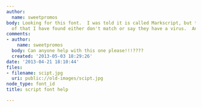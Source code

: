 ```yaml
---
author:
  name: sweetpromos
body: Looking for this font.  I was told it is called Markscript, but the only versions
  of that I have found either don't match or say they have a virus.  Any ideas?
comments:
- author:
    name: sweetpromos
  body: Can anyone help with this one please!!!????
  created: '2013-05-03 18:29:26'
date: '2013-04-21 18:10:44'
files:
- filename: scipt.jpg
  uri: public://old-images/scipt.jpg
node_type: font_id
title: script font help

---
```

